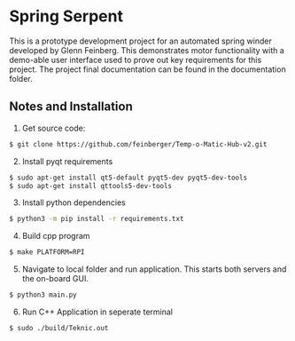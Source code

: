 # Spring Serpent
This is a prototype development project for an automated spring winder developed by Glenn Feinberg. This demonstrates motor functionality with a demo-able user interface used to prove out key requirements for this project. The project final documentation can be found in the documentation folder.

## Notes and Installation
1. Get source code:
```sh
$ git clone https://github.com/feinberger/Temp-o-Matic-Hub-v2.git
```
2. Install pyqt requirements
```sh
$ sudo apt-get install qt5-default pyqt5-dev pyqt5-dev-tools
$ sudo apt-get install qttools5-dev-tools
```
3. Install python dependencies
```sh
$ python3 -m pip install -r requirements.txt
```
4. Build cpp program 
```sh
$ make PLATFORM=RPI
```
5. Navigate to local folder and run application. This starts both servers and the on-board GUI.
```sh
$ python3 main.py
```
6. Run C++ Application in seperate terminal
```sh
$ sudo ./build/Teknic.out
```
